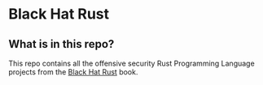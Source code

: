 # Black Hat Rust

## What is in this repo?

This repo contains all the offensive security Rust Programming Language projects from the [Black Hat Rust](https://academy.kerkour.com/) book.
